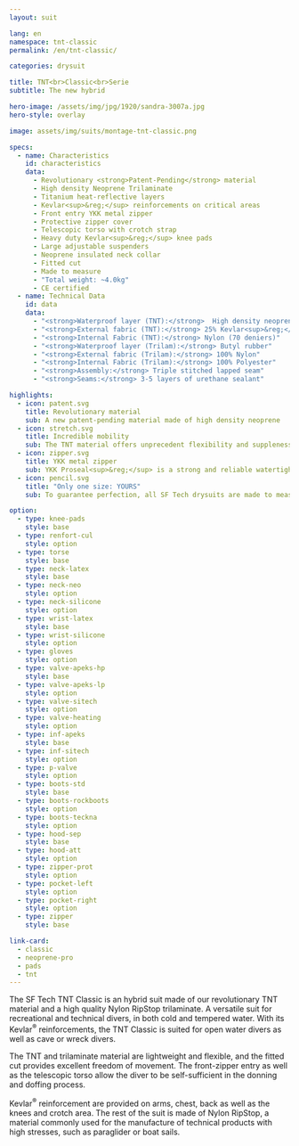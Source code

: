 ```yaml
---
layout: suit

lang: en
namespace: tnt-classic
permalink: /en/tnt-classic/

categories: drysuit

title: TNT<br>Classic<br>Serie
subtitle: The new hybrid

hero-image: /assets/img/jpg/1920/sandra-3007a.jpg
hero-style: overlay

image: assets/img/suits/montage-tnt-classic.png

specs:
  - name: Characteristics
    id: characteristics
    data:
      - Revolutionary <strong>Patent-Pending</strong> material
      - High density Neoprene Trilaminate
      - Titanium heat-reflective layers
      - Kevlar<sup>&reg;</sup> reinforcements on critical areas
      - Front entry YKK metal zipper
      - Protective zipper cover
      - Telescopic torso with crotch strap
      - Heavy duty Kevlar<sup>&reg;</sup> knee pads
      - Large adjustable suspenders
      - Neoprene insulated neck collar
      - Fitted cut
      - Made to measure
      - "Total weight: ~4.0kg"
      - CE certified
  - name: Technical Data
    id: data
    data:
      - "<strong>Waterproof layer (TNT):</strong>  High density neoprene"
      - "<strong>External fabric (TNT):</strong> 25% Kevlar<sup>&reg;</sup> / 75% Nylon"
      - "<strong>Internal Fabric (TNT):</strong> Nylon (70 deniers)"
      - "<strong>Waterproof layer (Trilam):</strong> Butyl rubber"
      - "<strong>External fabric (Trilam):</strong> 100% Nylon"
      - "<strong>Internal Fabric (Trilam):</strong> 100% Polyester"
      - "<strong>Assembly:</strong> Triple stitched lapped seam"
      - "<strong>Seams:</strong> 3-5 layers of urethane sealant"

highlights:
  - icon: patent.svg
    title: Revolutionary material
    sub: A new patent-pending material made of high density neoprene
  - icon: stretch.svg
    title: Incredible mobility
    sub: The TNT material offers unprecedent flexibility and suppleness
  - icon: zipper.svg
    title: YKK metal zipper
    sub: YKK Proseal<sup>&reg;</sup> is a strong and reliable watertight fastening solution
  - icon: pencil.svg
    title: "Only one size: YOURS"
    sub: To guarantee perfection, all SF Tech drysuits are made to measure with your choice of options and colors

option:
  - type: knee-pads
    style: base
  - type: renfort-cul
    style: option
  - type: torse
    style: base
  - type: neck-latex
    style: base
  - type: neck-neo
    style: option
  - type: neck-silicone
    style: option
  - type: wrist-latex
    style: base
  - type: wrist-silicone
    style: option
  - type: gloves
    style: option
  - type: valve-apeks-hp
    style: base
  - type: valve-apeks-lp
    style: option
  - type: valve-sitech
    style: option
  - type: valve-heating
    style: option
  - type: inf-apeks
    style: base
  - type: inf-sitech
    style: option
  - type: p-valve
    style: option
  - type: boots-std
    style: base
  - type: boots-rockboots
    style: option
  - type: boots-teckna
    style: option
  - type: hood-sep
    style: base
  - type: hood-att
    style: option
  - type: zipper-prot
    style: option
  - type: pocket-left
    style: option
  - type: pocket-right
    style: option
  - type: zipper
    style: base

link-card:
  - classic
  - neoprene-pro
  - pads
  - tnt
---
```

The SF Tech TNT Classic is an hybrid suit made of our revolutionary TNT material and a high quality Nylon RipStop trilaminate. A versatile suit for recreational and technical divers, in both cold and tempered water. With its Kevlar<sup>&reg;</sup> reinforcements, the TNT Classic is suited for open water divers as well as cave or wreck divers.

The TNT and trilaminate material are lightweight and flexible, and the fitted cut provides excellent freedom of movement. The front-zipper entry as well as the telescopic torso allow the diver to be self-sufficient in the donning and doffing process.

Kevlar<sup>&reg;</sup> reinforcement are provided on arms, chest, back as well as the knees and crotch area. The rest of the suit is made of Nylon RipStop, a material commonly used for the manufacture of technical products with high stresses, such as paraglider or boat sails.


